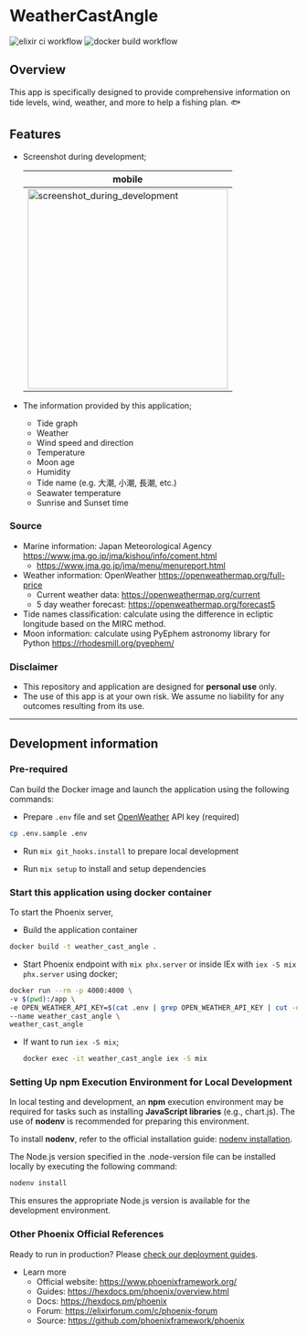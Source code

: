 # WeatherCastAngle

![elixir ci workflow](https://github.com/miolab/weather_cast_angle/actions/workflows/elixir-ci.yml/badge.svg)
![docker build workflow](https://github.com/miolab/weather_cast_angle/actions/workflows/docker-build.yml/badge.svg)

## Overview

This app is specifically designed to provide comprehensive information on tide levels, wind, weather, and more to help a fishing plan. :fish:

## Features

- Screenshot during development;

  | mobile                                                                                                                                      |
  | ------------------------------------------------------------------------------------------------------------------------------------------- |
  | <img width="350" alt="screenshot_during_development" src="https://github.com/user-attachments/assets/a99a4ba1-d163-4a91-9477-f15f50d8028a"> |

- The information provided by this application;

  - Tide graph
  - Weather
  - Wind speed and direction
  - Temperature
  - Moon age
  - Humidity
  - Tide name (e.g. 大潮, 小潮, 長潮, etc.)
  - Seawater temperature
  - Sunrise and Sunset time

### Source

- Marine information: Japan Meteorological Agency https://www.jma.go.jp/jma/kishou/info/coment.html
  - https://www.jma.go.jp/jma/menu/menureport.html
- Weather information: OpenWeather https://openweathermap.org/full-price
  - Current weather data: https://openweathermap.org/current
  - 5 day weather forecast: https://openweathermap.org/forecast5
- Tide names classification: calculate using the difference in ecliptic longitude based on the MIRC method.
- Moon information: calculate using PyEphem astronomy library for Python https://rhodesmill.org/pyephem/

### Disclaimer

- This repository and application are designed for **personal use** only.
- The use of this app is at your own risk. We assume no liability for any outcomes resulting from its use.

---

## Development information

### Pre-required

Can build the Docker image and launch the application using the following commands:

- Prepare `.env` file and set [OpenWeather](https://openweathermap.org/) API key (required)

```sh
cp .env.sample .env
```

- Run `mix git_hooks.install` to prepare local development

- Run `mix setup` to install and setup dependencies

### Start this application using docker container

To start the Phoenix server,

- Build the application container

```sh
docker build -t weather_cast_angle .
```

- Start Phoenix endpoint with `mix phx.server` or inside IEx with `iex -S mix phx.server` using docker;

```sh
docker run --rm -p 4000:4000 \
-v $(pwd):/app \
-e OPEN_WEATHER_API_KEY=$(cat .env | grep OPEN_WEATHER_API_KEY | cut -d '=' -f2) \
--name weather_cast_angle \
weather_cast_angle
```

- If want to run `iex -S mix`;

  ```sh
  docker exec -it weather_cast_angle iex -S mix
  ```

### Setting Up npm Execution Environment for Local Development

In local testing and development, an **npm** execution environment may be required for tasks such as installing **JavaScript libraries** (e.g., chart.js). The use of **nodenv** is recommended for preparing this environment.

To install **nodenv**, refer to the official installation guide: [nodenv installation](https://github.com/nodenv/nodenv#installation).

The Node.js version specified in the .node-version file can be installed locally by executing the following command:

```sh
nodenv install
```

This ensures the appropriate Node.js version is available for the development environment.

### Other Phoenix Official References

Ready to run in production? Please [check our deployment guides](https://hexdocs.pm/phoenix/deployment.html).

- Learn more
  - Official website: https://www.phoenixframework.org/
  - Guides: https://hexdocs.pm/phoenix/overview.html
  - Docs: https://hexdocs.pm/phoenix
  - Forum: https://elixirforum.com/c/phoenix-forum
  - Source: https://github.com/phoenixframework/phoenix
